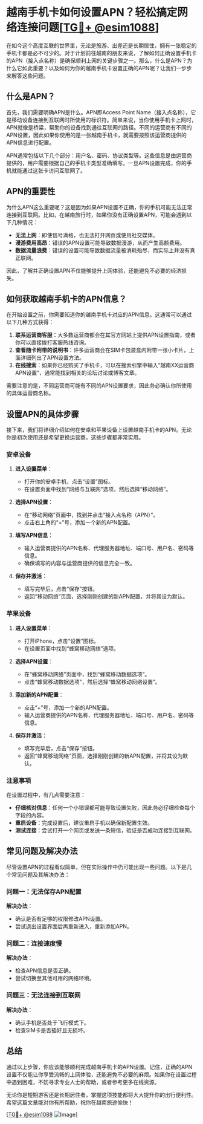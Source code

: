 # 越南手机卡如何设置APN？轻松搞定网络连接问题[[TG💪+ @esim1088](https://t.me/s/esim1088)]

在如今这个高度互联的世界里，无论是旅游、出差还是长期居住，拥有一张稳定的手机卡都是必不可少的。对于计划前往越南的朋友来说，了解如何正确设置手机卡的APN（接入点名称）是确保顺利上网的关键步骤之一。那么，什么是APN？为什么它如此重要？以及如何为你的越南手机卡设置正确的APN呢？让我们一步步来解答这些问题。

## 什么是APN？

首先，我们需要明确APN是什么。APN即Access Point Name（接入点名称），它是移动设备连接到互联网时所使用的标识符。简单来说，当你使用手机卡上网时，APN就像是桥梁，帮助你的设备找到通往互联网的路径。不同的运营商有不同的APN设置，因此如果你使用的是一张越南手机卡，就需要按照该运营商提供的APN信息进行配置。

APN通常包括以下几个部分：用户名、密码、协议类型等。这些信息是由运营商提供的，用户需要根据自己的手机卡类型准确填写。一旦APN设置完成，你的手机就能通过这张卡访问互联网了。

## APN的重要性

为什么APN这么重要呢？这是因为如果APN设置不正确，你的手机可能无法正常连接到互联网。比如，在越南旅行时，如果你没有正确设置APN，可能会遇到以下几种情况：

- **无法上网**：即使信号满格，也无法打开网页或使用社交媒体。
- **漫游费用高昂**：错误的APN设置可能导致数据漫游，从而产生高额费用。
- **数据流量浪费**：错误的设置可能导致数据流量被消耗殆尽，而实际上并没有真正联网。

因此，了解并正确设置APN不仅能够提升上网体验，还能避免不必要的经济损失。

## 如何获取越南手机卡的APN信息？

在开始设置之前，你需要知道你的越南手机卡对应的APN信息。这通常可以通过以下几种方式获得：

1. **联系运营商客服**：大多数运营商都会在其官方网站上提供APN设置指南，或者你可以直接拨打客服热线咨询。
2. **查看随卡附带的说明书**：许多运营商会在SIM卡包装盒内附带一张小卡片，上面详细列出了APN设置方法。
3. **在线搜索**：如果你已经购买了手机卡，可以在搜索引擎中输入“越南XX运营商APN设置”，通常能找到相关的论坛讨论或博客文章。

需要注意的是，不同运营商可能有不同的APN设置要求，因此务必确认你所使用的具体运营商名称。

## 设置APN的具体步骤

接下来，我们将详细介绍如何在安卓和苹果设备上设置越南手机卡的APN。无论你是初次使用还是希望更换运营商，这些步骤都非常实用。

### 安卓设备

1. **进入设置菜单**：
   - 打开你的安卓手机，点击“设置”图标。
   - 在设置页面中找到“网络与互联网”选项，然后选择“移动网络”。

2. **选择APN设置**：
   - 在“移动网络”页面中，找到并点击“接入点名称（APN）”。
   - 点击右上角的“+”号，添加一个新的APN配置。

3. **填写APN信息**：
   - 输入运营商提供的APN名称、代理服务器地址、端口号、用户名、密码等信息。
   - 确保填写的内容与运营商提供的信息完全一致。

4. **保存并激活**：
   - 填写完毕后，点击“保存”按钮。
   - 返回“移动网络”页面，选择刚刚创建的新APN配置，并将其设为默认。

### 苹果设备

1. **进入设置菜单**：
   - 打开iPhone，点击“设置”图标。
   - 在设置页面中找到“蜂窝移动网络”选项。

2. **选择APN设置**：
   - 在“蜂窝移动网络”页面中，找到“蜂窝移动数据选项”。
   - 点击“蜂窝移动数据选项”，然后选择“蜂窝移动网络设置”。

3. **添加新的APN配置**：
   - 点击“+”号，添加一个新的APN配置。
   - 输入运营商提供的APN名称、代理服务器地址、端口号、用户名、密码等信息。

4. **保存并激活**：
   - 填写完毕后，点击“保存”按钮。
   - 返回“蜂窝移动网络”页面，选择刚刚创建的新APN配置，并将其设为默认。

### 注意事项

在设置过程中，有几点需要注意：

- **仔细核对信息**：任何一个小错误都可能导致设置失败，因此务必仔细检查每个字段的内容。
- **重启设备**：完成设置后，建议重启手机以确保新配置生效。
- **测试连接**：尝试打开一个网页或发送一条短信，验证是否成功连接到互联网。

## 常见问题及解决办法

尽管设置APN的过程看似简单，但在实际操作中仍可能出现一些问题。以下是几个常见问题及其解决办法：

### 问题一：无法保存APN配置

**解决办法**：
- 确认是否有足够的权限修改APN设置。
- 尝试退出设置界面后再重新进入，重新添加APN。

### 问题二：连接速度慢

**解决办法**：
- 检查APN信息是否正确。
- 尝试切换至其他可用的网络环境。

### 问题三：无法连接到互联网

**解决办法**：
- 确认手机是否处于飞行模式下。
- 检查SIM卡是否插好且无损坏。

## 总结

通过以上步骤，你应该能够顺利完成越南手机卡的APN设置。记住，正确的APN设置不仅能让你享受流畅的上网体验，还能避免不必要的麻烦。如果你在设置过程中遇到困难，不妨寻求专业人士的帮助，或者参考更多在线资源。

无论你是短期游客还是长期居住者，掌握这项技能都将大大提升你的出行便利性。希望这篇文章能对你有所帮助，祝你在越南旅途愉快！

[[TG💪+ @esim1088](https://t.me/s/esim1088) ![Image](https://i.postimg.cc/4NQfJmqS/Snipaste-2025-05-13-00-14-12.png)]